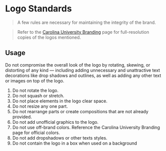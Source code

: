 # Logo Standards
> A few rules are necessary for maintaining the integrity of the brand.   

> Refer to the [Carolina University Branding](/carolina-university-branding.md) page for full-resolution copies of the logos mentioned.  

## Usage
Do not compromise the overall look of the logo by rotating, skewing, or distorting of any kind — including adding unnecessary and unattractive text decorations like drop shadows and outlines, as well as adding any other text or images on top of the logo.

1.  Do not rotate the logo.
2.  Do not squash or stretch.
3.  Do not place elements in the logo clear space.
4.  Do not resize any one part.
5.  Do not rearrange parts or create compositions that are not already provided.
6.  Do not add unofficial graphics to the logo.
7.  Do not use off-brand colors. Reference the Carolina University Branding page for official colors.
8.  Do not add dropshadows or other texts styles.
9.  Do not contain the logo in a box when used on a background
